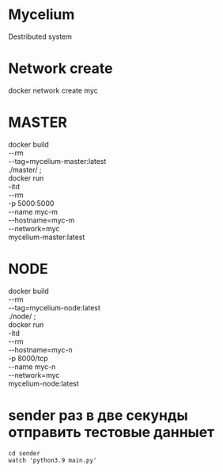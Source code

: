 # Mycelium
Destributed system
 
# Network create
docker network create myc

# MASTER

docker build \
    --rm \
    --tag=mycelium-master:latest \
    ./master/ ;\
docker run \
    -itd \
    --rm \
    -p 5000:5000 \
    --name myc-m \
    --hostname=myc-m \
    --network=myc \
    mycelium-master:latest

# NODE


docker build \
    --rm \
    --tag=mycelium-node:latest \
    ./node/ ;\
docker run \
    -itd \
    --rm \
    --hostname=myc-n \
    -p 8000/tcp \
    --name myc-n \
    --network=myc \
    mycelium-node:latest

# sender раз в две секунды отправить тестовые данныет
    cd sender
    watch 'python3.9 main.py'

